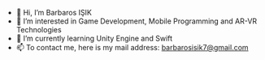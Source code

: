 - 👋 Hi, I’m Barbaros IŞIK
- 👀 I’m interested in Game Development, Mobile Programming and AR-VR Technologies
- 🌱 I’m currently learning Unity Engine and Swift
- 📫 To contact me, here is my mail address: barbarosisik7@gmail.com
